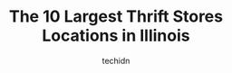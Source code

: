 ---
layout: ampstory
image: https://i0.wp.com/paketmu.com/wp-content/uploads/2023/06/w-i-n-g-s-resale-store-0-in-illinois-1686365465.jpeg?resize=640,853
author: techidn
featured: false
description: Explore the diverse Thrift Store scene in Illinois, home to an incredible selection of 10 establishments catering to every taste. Whether youre in search of iconic favorites or undiscovered
title: The 10 Largest Thrift Stores Locations in Illinois
cover:
   title: The 10 Largest Thrift Stores Locations in Illinois
   subtitle: RICKPATE
   background: https://paketmu.com/wp-content/uploads/2023/06/w-i-n-g-s-resale-store-0-in-illinois-1686365465.jpeg

pages: 
 - layout: thirds
   top: <h1>#1 Unique</h1>
   bottom: "<p>I was going to give them 5 stars but my checkout process changed that. I found so many great items in here, including shoes my size. I went over to an empty section to us</p>"
   background: https://paketmu.com/wp-content/uploads/2023/06/w-i-n-g-s-resale-store-1-in-illinois-1686365466.jpeg
   backgroundblur: true
 - layout: thirds
   top: <h1>#2 The Brown Elephant</h1>
   bottom: "<p>Love this resale shop and the causes they support. Its also one of the few resale shops around that sells furniture. They get a range of stuff but Ive seen some very ni</p>"
   background: https://paketmu.com/wp-content/uploads/2023/06/w-i-n-g-s-resale-store-2-in-illinois-1686365467.jpeg
   cta:
      link: https://paketmu.com/the-10-largest-thrift-stores-locations-in-illinois/
      text: The 10 Largest Thrift Stores Locations in Illinois
 - layout: thirds
   top: <h1>#3 Village Discount Outlet Store 11</h1>
   bottom: "<p>Definitely a good old-fashioned store to hunt in, but the prices are good. Shirts are usually always less than $4 a shirt, usually $2.70 or so. Athletic gear is on the pr</p>"
   background: https://paketmu.com/wp-content/uploads/2023/06/w-i-n-g-s-resale-store-3-in-illinois-1686365468.jpeg
   cta:
      link: https://paketmu.com/the-10-largest-thrift-stores-locations-in-illinois/
      text: The 10 Largest Thrift Stores Locations in Illinois
 - layout: thirds
   top: <h1>#4 Village Discount Outlet Store 10</h1>
   bottom: "<p>2043 W Roscoe St, Chicago, IL 60618, United States</p>"
   background: https://images.unsplash.com/photo-1546497974-b213c9efb599?ixlib=rb-4.0.3&ixid=MnwxMjA3fDB8MHxwaG90by1wYWdlfHx8fGVufDB8fHx8&auto=format&fit=crop&w=640&h=853&q=80
   cta:
      link: https://paketmu.com/the-10-largest-thrift-stores-locations-in-illinois/
      text: The 10 Largest Thrift Stores Locations in Illinois
 - layout: thirds
   top: <h1>#5 Village Discount Outlet Store 13</h1>
   bottom: "<p>4027 N Kedzie Ave, Chicago, IL 60618, United States</p>"
   background: https://images.unsplash.com/photo-1515405295579-ba7b45403062?ixlib=rb-4.0.3&ixid=MnwxMjA3fDB8MHxwaG90by1wYWdlfHx8fGVufDB8fHx8&auto=format&fit=crop&w=640&h=853&q=80
   cta:
      link: https://paketmu.com/the-10-largest-thrift-stores-locations-in-illinois/
      text: The 10 Largest Thrift Stores Locations in Illinois
 - layout: thirds
   top: <h1>#6 Goodwill Bloomington-Normal IL - Land of Lincoln Goodwill Industries</h1>
   bottom: "<p>302 Landmark Dr, Normal, IL 61761, United States</p>"
   background: https://images.unsplash.com/photo-1540457036297-448b6b99e91c?ixlib=rb-4.0.3&ixid=MnwxMjA3fDB8MHxwaG90by1wYWdlfHx8fGVufDB8fHx8&auto=format&fit=crop&w=640&h=853&q=80
   cta:
      link: https://paketmu.com/the-10-largest-thrift-stores-locations-in-illinois/
      text: The 10 Largest Thrift Stores Locations in Illinois
 - layout: thirds
   top: <h1>#7 Family Thrift Store</h1>
   bottom: "<p>2160 N Milwaukee Ave, Chicago, IL 60647, United States</p>"
   background: https://images.unsplash.com/photo-1489694553447-4c9339da310d?ixlib=rb-4.0.3&ixid=MnwxMjA3fDB8MHxwaG90by1wYWdlfHx8fGVufDB8fHx8&auto=format&fit=crop&w=640&h=853&q=80
   cta:
      link: https://paketmu.com/the-10-largest-thrift-stores-locations-in-illinois/
      text: The 10 Largest Thrift Stores Locations in Illinois
 - layout: thirds
   middle: Continue reading...
   background: https://images.unsplash.com/photo-1524169358666-79f22534bc6e?ixlib=rb-4.0.3&ixid=MnwxMjA3fDB8MHxwaG90by1wYWdlfHx8fGVufDB8fHx8&auto=format&fit=crop&w=640&h=853&q=80
   cta:
      link: https://paketmu.com/the-10-largest-thrift-stores-locations-in-illinois/
      text: The 10 Largest Thrift Stores Locations in Illinois
      
---